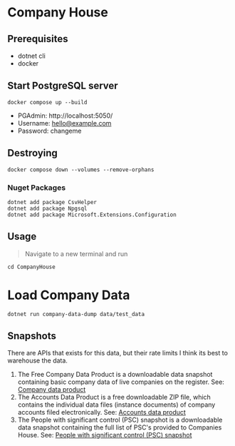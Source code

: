 # Company House

## Prerequisites 
- dotnet cli
- docker 

## Start PostgreSQL server
```console
docker compose up --build
```
- PGAdmin: http://localhost:5050/
- Username: hello@example.com
- Password: changeme

## Destroying
```console
docker compose down --volumes --remove-orphans
```


### Nuget Packages
```console
dotnet add package CsvHelper
dotnet add package Npgsql
dotnet add package Microsoft.Extensions.Configuration
```

## Usage
> Navigate to a new terminal and run
```console
cd CompanyHouse
```

# Load Company Data
```
dotnet run company-data-dump data/test_data
```

## Snapshots 

There are APIs that exists for this data, but their rate limits I think its best to warehouse the data.

1. The Free Company Data Product is a downloadable data snapshot containing basic company data of live 
   companies on the register. See: [Company data product](https://download.companieshouse.gov.uk/en_output.html)
2. The Accounts Data Product is a free downloadable ZIP file, which contains the individual data files (instance documents) 
   of company accounts filed electronically. See: [Accounts data product](https://download.companieshouse.gov.uk/en_accountsdata.html)
3. The People with significant control (PSC) snapshot is a downloadable data snapshot containing the full list 
   of PSC's provided to Companies House. See: [People with significant control (PSC) snapshot](https://download.companieshouse.gov.uk/en_pscdata.html)

